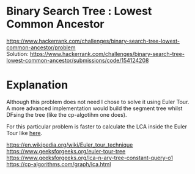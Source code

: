 # Binary Search Tree : Lowest Common Ancestor

https://www.hackerrank.com/challenges/binary-search-tree-lowest-common-ancestor/problem   
Solution: https://www.hackerrank.com/challenges/binary-search-tree-lowest-common-ancestor/submissions/code/154124208

# Explanation

Although this problem does not need I chose to solve it using Euler Tour.  
A more advanced implementation would build the segment tree whilst DFsing the tree (like the cp-algotihm one does).

For this particular problem is faster to calculate the LCA inside the Euler Tour like [here](../../leetcode/236-lowest-common-ancestor-of-a-binary-tree).

https://en.wikipedia.org/wiki/Euler_tour_technique
https://www.geeksforgeeks.org/euler-tour-tree  
https://www.geeksforgeeks.org/lca-n-ary-tree-constant-query-o1  
https://cp-algorithms.com/graph/lca.html  
